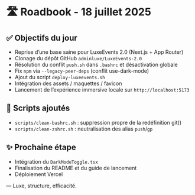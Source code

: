 # 🛣️ Roadbook - 18 juillet 2025

## ✅ Objectifs du jour
- Reprise d’une base saine pour LuxeEvents 2.0 (Next.js + App Router)
- Clonage du dépôt GitHub `adminluxe/LuxeEvents-2.0`
- Résolution du conflit `push.sh` dans `.bashrc` et désactivation globale
- Fix `npm` via `--legacy-peer-deps` (conflit use-dark-mode)
- Ajout du script `deploy-luxeevents.sh`
- Intégration des assets / maquettes / favicon
- Lancement de l’expérience immersive locale sur `http://localhost:5173`

## 🔧 Scripts ajoutés
- `scripts/clean-bashrc.sh` : suppression propre de la redéfinition git()
- `scripts/clean-zshrc.sh` : neutralisation des alias `push`/`gp`

## ✨ Prochaine étape
- Intégration du `DarkModeToggle.tsx`
- Finalisation du README et du guide de lancement
- Déploiement Vercel

— Luxe, structure, efficacité.

